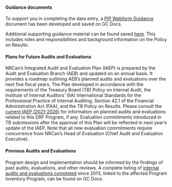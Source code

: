 ﻿
#### Guidance documents

To support you in completing the data entry, a [PIP Webform Guidance](https://gcdocs.gc.ca/nrcan-rncan/llisapi.dll/link/71571677) document has been developed and saved on GC Docs. 

Additional supporting guidance material can be found saved [here](https://gcdocs.gc.ca/nrcan-rncan/llisapi.dll?func=ll&objId=71758883&objAction=browse&viewType=1). This includes roles and responsibilities and background information on the Policy on Results. 

#### Plans for Future Audits and Evaluations

NRCan’s Integrated Audit and Evaluation Plan (IAEP) is prepared by the Audit and Evaluation Branch (AEB) and updated on an annual basis. It provides a roadmap outlining AEB’s planned audits and evaluations over the next five fiscal years. The Plan developed in accordance with the requirements of the Treasury Board (TB) Policy on Internal Audit, the Institute of Internal Auditors’ (IIA) International Standards for the Professional Practice of Internal Auditing, Section 42.1 of the Financial Administration Act (FAA), and the TB Policy on Results. Please consult the [current IAEP (2021-2026)](https://www.nrcan.gc.ca/transparency/reporting-and-accountability/plans-and-performance-reports/audit-and-evaluation/annual-plans/nrcan-2021-26-integrated-audit-and-evaluation-plan-summary/23728) for information on planned audits and evaluations related to this DRF Program, if any. Evaluation commitments introduced in TB submissions after the approval of this Plan will be reflected in next year’s update of the IAEP. Note that all new evaluation commitments require concurrence from NRCan’s Head of Evaluation (Chief Audit and Evaluation Executive).

#### Previous Audits and Evaluations

Program design and implementation should be informed by the findings of past audits, evaluations, and other reviews. A complete listing of [internal audits and evaluations completed](https://gcdocs.gc.ca/nrcan-rncan/llisapi.dll/link/71468120) since 2013, linked to the affected Program Inventory Program, can be found on GC Docs.   


